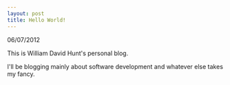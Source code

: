 ```yaml
---
layout: post
title: Hello World!
---
```

<p class="meta">06/07/2012</p>

This is William David Hunt's personal blog.

I'll be blogging mainly about software development and whatever else takes my fancy.
